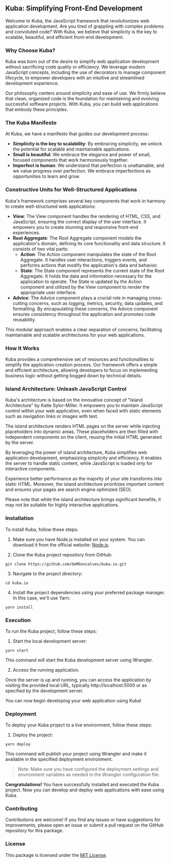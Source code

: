 ## Kuba: Simplifying Front-End Development

Welcome to Kuba, the JavaScript framework that revolutionizes web application development. Are you tired of grappling with complex problems and convoluted code? With Kuba, we believe that simplicity is the key to scalable, beautiful, and efficient front-end development.

### Why Choose Kuba?

Kuba was born out of the desire to simplify web application development without sacrificing code quality or efficiency. We leverage modern JavaScript concepts, including the use of decorators to manage component lifecycle, to empower developers with an intuitive and streamlined development experience.

Our philosophy centers around simplicity and ease of use. We firmly believe that clean, organized code is the foundation for maintaining and evolving successful software projects. With Kuba, you can build web applications that embody these principles.

### The Kuba Manifesto

At Kuba, we have a manifesto that guides our development process:

- **Simplicity is the key to scalability**: By embracing simplicity, we unlock the potential for scalable and maintainable applications.
- **Small is beautiful**: We embrace the elegance and power of small, focused components that work harmoniously together.
- **Imperfect is human**: We understand that perfection is unattainable, and we value progress over perfection. We embrace imperfections as opportunities to learn and grow.

### Constructive Units for Well-Structured Applications

Kuba's framework comprises several key components that work in harmony to create well-structured web applications:

- **View**: The View component handles the rendering of HTML, CSS, and JavaScript, ensuring the correct display of the user interface. It empowers you to create stunning and responsive front-end experiences.
- **Root Aggregate**: The Root Aggregate component models the application's domain, defining its core functionality and data structure. It consists of two vital parts:
  - **Action**: The Action component manipulates the state of the Root Aggregate. It handles user interactions, triggers events, and performs actions that modify the application's data and behavior.
  - **State**: The State component represents the current state of the Root Aggregate. It holds the data and information necessary for the application to operate. The State is updated by the Action component and utilized by the View component to render the appropriate user interface.
- **Advice**: The Advice component plays a crucial role in managing cross-cutting concerns, such as logging, metrics, security, data updates, and formatting. By encapsulating these concerns, the Advice component ensures consistency throughout the application and promotes code reusability.

This modular approach enables a clear separation of concerns, facilitating maintainable and scalable architectures for your web applications.

### How It Works

Kuba provides a comprehensive set of resources and functionalities to simplify the application creation process. Our framework offers a simple and efficient architecture, allowing developers to focus on implementing business logic without getting bogged down by technical details.

### Island Architecture: Unleash JavaScript Control

Kuba's architecture is based on the innovative concept of "Island Architecture" by Katie Sylor-Miller. It empowers you to maintain JavaScript control within your web application, even when faced with static elements such as navigation links or images with text.

The island architecture renders HTML pages on the server while injecting placeholders into dynamic areas. These placeholders are then filled with independent components on the client, reusing the initial HTML generated by the server.

By leveraging the power of island architecture, Kuba simplifies web application development, emphasizing simplicity and efficiency. It enables the server to handle static content, while JavaScript is loaded only for interactive components.

Experience better performance as the majority of your site transforms into static HTML. Moreover, the island architecture prioritizes important content and ensures your pages are search engine optimized (SEO).

Please note that while the island architecture brings significant benefits, it may not be suitable for highly interactive applications.

### Installation

To install Kuba, follow these steps:

1. Make sure you have Node.js installed on your system. You can download it from the official website: [Node.js](https://nodejs.org/).

2. Clone the Kuba project repository from GitHub:

```shell
git clone https://github.com/deMGoncalves/kuba.io.git
```

3. Navigate to the project directory:

```shell
cd kuba.io
```

4. Install the project dependencies using your preferred package manager. In this case, we'll use Yarn:

```shell
yarn install
```

### Execution

To run the Kuba project, follow these steps:

1. Start the local development server:

```shell
yarn start
```

This command will start the Kuba development server using Wrangler.

2. Access the running application.

Once the server is up and running, you can access the application by visiting the provided local URL, typically http://localhost:5000 or as specified by the development server.

You can now begin developing your web application using Kuba!

### Deployment

To deploy your Kuba project to a live environment, follow these steps:

1. Deploy the project:

```shell
yarn deploy
```

This command will publish your project using Wrangler and make it available in the specified deployment environment.

> Note: Make sure you have configured the deployment settings and environment variables as needed in the Wrangler configuration file.

**Congratulations!** You have successfully installed and executed the Kuba project. Now you can develop and deploy web applications with ease using Kuba.

### Contributing

Contributions are welcome! If you find any issues or have suggestions for improvements, please open an issue or submit a pull request on the GitHub repository for this package.

### License

This package is licensed under the [MIT License](https://opensource.org/licenses/MIT).
